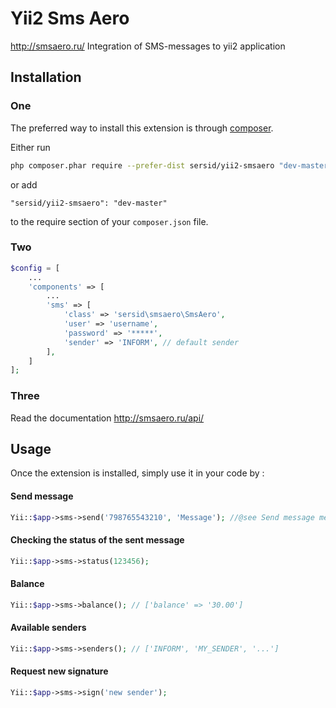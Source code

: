 Yii2 Sms Aero
======
http://smsaero.ru/
Integration of SMS-messages to yii2 application

Installation
------------

### One
The preferred way to install this extension is through [composer](http://getcomposer.org/download/).

Either run

```sh
php composer.phar require --prefer-dist sersid/yii2-smsaero "dev-master"
```

or add

```
"sersid/yii2-smsaero": "dev-master"
```

to the require section of your `composer.json` file.



### Two

```php
$config = [
    ...
    'components' => [
        ...
        'sms' => [
            'class' => 'sersid\smsaero\SmsAero',
            'user' => 'username',
            'password' => '*****',
            'sender' => 'INFORM', // default sender
        ],
    ]
];
```

### Three
Read the documentation
http://smsaero.ru/api/



Usage
-----

Once the extension is installed, simply use it in your code by  :

#### Send message
```php
Yii::$app->sms->send('798765543210', 'Message'); //@see Send message method
```

#### Checking the status of the sent message
```php
Yii::$app->sms->status(123456);
```

#### Balance
```php
Yii::$app->sms->balance(); // ['balance' => '30.00']
```

#### Available senders
```php
Yii::$app->sms->senders(); // ['INFORM', 'MY_SENDER', '...']
```

#### Request new signature
```php
Yii::$app->sms->sign('new sender');
```